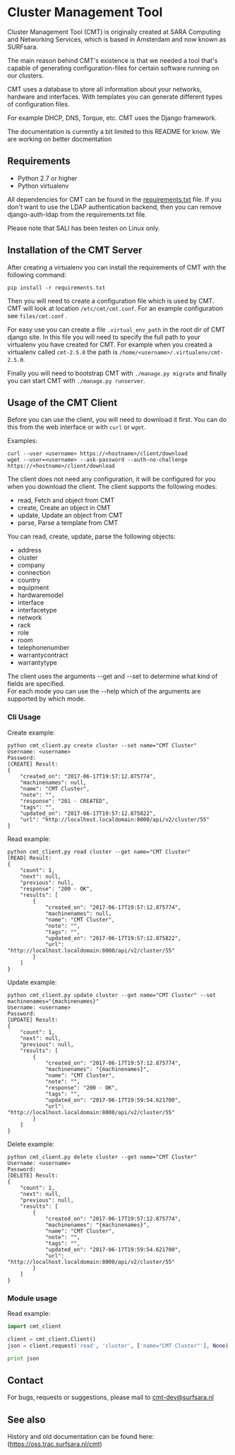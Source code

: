 # Cluster Management Tool
Cluster Management Tool (CMT) is originally created at SARA Computing and
Networking Services, which is based in Amsterdam and now known as SURFsara.

The main reason behind CMT's existence is that we needed a tool that's capable
of generating configuration-files for certain software running on our clusters.

CMT uses a database to store all information about your networks, hardware and
interfaces. With templates you can generate different types of configuration files.

For example DHCP, DNS, Torque, etc. CMT uses the Django framework.

The documentation is currently a bit limited to this README for know. We are working on better
docmentation

## Requirements
 * Python 2.7 or higher
 * Python virtualenv
 
All dependencies for CMT can be found in the [requirements.txt](requirements.txt) file. If you don't want to use
the LDAP authentication backend, then you can remove django-auth-ldap from the requirements.txt
file.

Please note that SALI has been testen on Linux only.

## Installation of the CMT Server

After creating a virtualenv you can install the requirements of CMT with the following command:
```
pip install -r requirements.txt
```

Then you will need to create a configuration file which is used by CMT. CMT will look 
at location `/etc/cmt/cmt.conf`. For an example configuration see `files/cmt.conf` .

For easy use you can create a file `.virtual_env_path` in the root dir of CMT django site. In this
file you will need to specify the full path to your virtualenv you have created for CMT. For example
when you created a virtualenv called `cmt-2.5.0` the path is `/home/<username>/.virtualenv/cmt-2.5.0`.

Finally you will need to bootstrap CMT with `./manage.py migrate` and finally you can start CMT with
`./manage.py runserver`.

## Usage of the CMT Client

Before you can use the client, you will need to download it first. You can do this from the web
interface or with `curl` or `wget`.

Examples:
```
curl --user <username> https://<hostname>/client/download
wget --user=<username> --ask-password --auth-no-challenge https://<hostname>/client/download
```

The client does not need any configuration, it will be configured for you when you download the 
client. The client supports the following modes:
 - read, Fetch and object from CMT
 - create, Create an object in CMT
 - update, Update an object from CMT
 - parse, Parse a template from CMT
 
You can read, create, update, parse the following objects:
 - address
 - cluster
 - company
 - connection
 - country
 - equipment
 - hardwaremodel
 - interface
 - interfacetype
 - network
 - rack
 - role
 - room
 - telephonenumber
 - warrantycontract
 - warrantytype

The client uses the arguments --get and --set to determine what kind of fields are specified.  
For each mode you can use the --help which of the arguments are supported by which mode.

### Cli Usage

Create example:
```
python cmt_client.py create cluster --set name="CMT Cluster"
Username: <username>
Password: 
[CREATE] Result:
{
    "created_on": "2017-06-17T19:57:12.875774",
    "machinenames": null,
    "name": "CMT Cluster",
    "note": "",
    "response": "201 - CREATED",
    "tags": "",
    "updated_on": "2017-06-17T19:57:12.875822",
    "url": "http://localhost.localdomain:8000/api/v2/cluster/55"
}
```

Read example:
```
python cmt_client.py read cluster --get name="CMT Cluster"
[READ] Result:
{
    "count": 1,
    "next": null,
    "previous": null,
    "response": "200 - OK",
    "results": [
        {
            "created_on": "2017-06-17T19:57:12.875774",
            "machinenames": null,
            "name": "CMT Cluster",
            "note": "",
            "tags": "",
            "updated_on": "2017-06-17T19:57:12.875822",
            "url": "http://localhost.localdomain:8000/api/v2/cluster/55"
        }
    ]
}
```

Update example:
```
python cmt_client.py update cluster --get name="CMT Cluster" --set machinenames="{machinenames}"
Username: <username>
Password: 
[UPDATE] Result:
{
    "count": 1,
    "next": null,
    "previous": null,
    "results": [
        {
            "created_on": "2017-06-17T19:57:12.875774",
            "machinenames": "{machinenames}",
            "name": "CMT Cluster",
            "note": "",
            "response": "200 - OK",
            "tags": "",
            "updated_on": "2017-06-17T19:59:54.621700",
            "url": "http://localhost.localdomain:8000/api/v2/cluster/55"
        }
    ]
}
```

Delete example:
```
python cmt_client.py delete cluster --get name="CMT Cluster"
Username: <username>
Password: 
[DELETE] Result:
{
    "count": 1,
    "next": null,
    "previous": null,
    "results": [
        {
            "created_on": "2017-06-17T19:57:12.875774",
            "machinenames": "{machinenames}",
            "name": "CMT Cluster",
            "note": "",
            "tags": "",
            "updated_on": "2017-06-17T19:59:54.621700",
            "url": "http://localhost.localdomain:8000/api/v2/cluster/55"
        }
    ]
}
```

### Module usage

Read example:
```python
import cmt_client

client = cmt_client.Client()
json = client.request('read', 'cluster', ['name="CMT Cluster"'], None)

print json
```

## Contact

For bugs, requests or suggestions, please mail to cmt-dev@surfsara.nl

## See also

History and old documentation can be found here: (https://oss.trac.surfsara.nl/cmt)